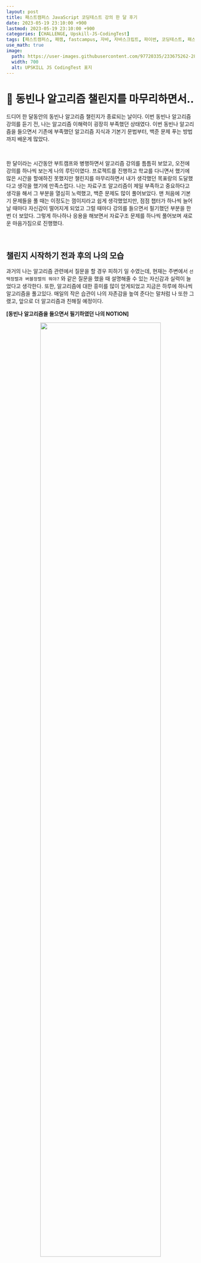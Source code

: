 ```yaml
---
layout: post
title: 패스트캠퍼스 JavaScript 코딩테스트 강의 한 달 후기
date: 2023-05-19 23:10:00 +900
lastmod: 2023-05-19 23:10:00 +900
categories: [CHALLENGE, Upskill-JS-CodingTest]
tags: [패스트캠퍼스, 패캠, fastcampus, 자바, 자바스크립트, 파이썬, 코딩테스트, 패스트캠퍼스후기, 코딩교육, 코딩자격증]
use_math: true
image: 
  path: https://user-images.githubusercontent.com/97720335/233675262-28867749-fd9d-4193-924e-8918d1a85517.png
  width: 700
  alt: UPSKILL JS CodingTest 표지
---
```


# 📃  동빈나 알고리즘 챌린지를 마무리하면서..
드디어 한 달동안의 동빈나 알고리즘 챌린지가 종료되는 날이다. 이번 동빈나 알고리즘 강의를 듣기 전, 나는 알고리즘 이해력이 굉장히 부족했던 상태였다. 이번 동빈나 알고리즘을 들으면서 기존에 부족했던 알고리즘 지식과 기본기 문법부터, 백준 문제 푸는 방법까지 배운게 많았다. 

<br>

한 달이라는 시간동안 부트캠프와 병행하면서 알고리즘 강의를 틈틈히 보았고, 오전에 강의를 하나씩 보는게 나의 루틴이였다. 프로젝트를 진행하고 학교를 다니면서 했기에 많은 시간을 할애하진 못했지만 챌린지를 마무리하면서 내가 생각했던 목표랑의 도달했다고 생각을 했기에 만족스럽다. 나는 자료구조 알고리즘이 제일 부족하고 중요하다고 생각을 해서 그 부분을 열심히 노력했고, 백준 문제도 많이 풀어보았다. 맨 처음에 기본기 문제들을 풀 때는 이정도는 껌이지라고 쉽게 생각했었지만, 점점 챕터가 하나씩 늘어날 때마다 자신감이 떨어지게 되었고 그럴 때마다 강의를 들으면서 필기했던 부분을 한번 더 보았다. 그렇게 하나하나 응용을 해보면서 자료구조 문제를 하나씩 풀어보며 새로운 마음가짐으로 진행했다. 

<br>

## 챌린지 시작하기 전과 후의 나의 모습
과거의 나는 알고리즘 관련에서 질문을 할 경우 피하기 일 수였는데, 현재는 주변에서 `선택정렬과 버블정렬의 뭐야?` 와 같은 질문을 했을 때 설명해줄 수 있는 자신감과 실력이 늘었다고 생각한다. 또한, 알고리즘에 대한 흥미를 많이 얻게되었고 지금은 하루에 하나씩 알고리즘을 풀고있다. 매일의 작은 습관이 나의 자존감을 높여 준다는 말처럼 나 또한 그랬고, 앞으로 더 알고리즘과 친해질 예정이다.

**[동빈나 알고리즘을 들으면서 필기하였던 나의 NOTION]**
<center>
  <img src="https://github.com/sineTlsl/Algorithm/assets/97720335/19b2603e-d378-450c-b00f-568e0beb74be" width="80%" />
</center>

<br>

<https://fastcampus.co.kr/dev_online_upjscodingtest>

> 본 포스팅은 패스트캠퍼스 환급 챌린지 참여를 위해 작성되었습니다. 
{: .prompt-info}